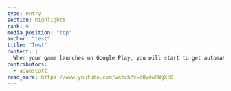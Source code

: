 ```yaml
---
type: entry
section: highlights
rank: 0
media_position: "top"
anchor: "test"
title: "Test"
content: |
  When your game launches on Google Play, you will start to get automated reports from players highlighting issues like freezes, crashes, or poor performance. Right now that information is hard to make sense of due to the lack of debug symbols. We want to make it easier for users to utilize these reports either by providing debug symbols, or streamlining the process for developers to upload debug symbols themselves.
contributors:
  - adamscott
read_more: https://www.youtube.com/watch?v=dQw4w9WgXcQ
---
```

